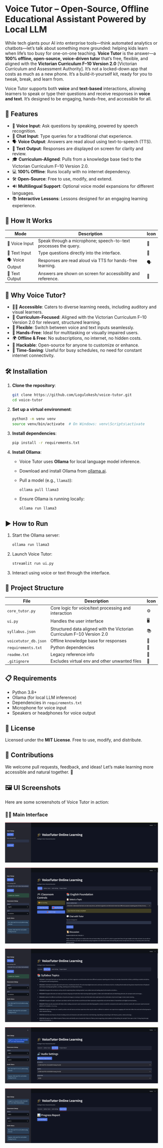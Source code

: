 
# Voice Tutor – Open-Source, Offline Educational Assistant Powered by Local LLM

While tech giants pour AI into enterprise tools—think automated analytics or chatbots—let’s talk about something more grounded: helping kids learn when life’s too busy for one-on-one teaching. **Voice Tutor** is the answer—a **100% offline, open-source, voice-driven tutor** that’s free, flexible, and aligned with the **Victorian Curriculum F–10 Version 2.0** \[Victorian Curriculum and Assessment Authority\]. It’s not a locked-down app that costs as much as a new phone. It’s a build-it-yourself kit, ready for you to tweak, break, and learn from.

Voice Tutor supports both **voice** and **text-based** interactions, allowing learners to speak or type their questions and receive responses in **voice and text**. It’s designed to be engaging, hands-free, and accessible for all.

## 🚀 Features

- 🎤 **Voice Input**: Ask questions by speaking, powered by speech recognition.
- 💬 **Chat Input**: Type queries for a traditional chat experience.
- 🗣️ **Voice Output**: Answers are read aloud using text-to-speech (TTS).
- 📃 **Text Output**: Responses are displayed on screen for clarity and review.
- 🎓 **Curriculum-Aligned**: Pulls from a knowledge base tied to the Victorian Curriculum F–10 Version 2.0.
- 💻 **100% Offline**: Runs locally with no internet dependency.
- 🛠️ **Open-Source**: Free to use, modify, and extend.
- 🔊 **Multilingual Support**: Optional voice model expansions for different languages.
- 📚 **Interactive Lessons**: Lessons designed for an engaging learning experience.

## 🧠 How It Works

| Mode | Description | Icon |
| --- | --- | --- |
| 🎤 Voice Input | Speak through a microphone; speech-to-text processes the query. | 🎤 |
| 💬 Text Input | Type questions directly into the interface. | 💬 |
| 🗣️ Voice Output | Responses are read aloud via TTS for hands-free learning. | 🗣️ |
| 📃 Text Output | Answers are shown on screen for accessibility and reference. | 📃 |

## 📌 Why Voice Tutor?

- 🧏‍♂️ **Accessible**: Caters to diverse learning needs, including auditory and visual learners.
- 🧠 **Curriculum-Focused**: Aligned with the Victorian Curriculum F–10 Version 2.0 for relevant, structured learning.
- 🔁 **Flexible**: Switch between voice and text inputs seamlessly.
- 📱 **Hands-Free**: Ideal for multitasking or visually impaired users.
- 🌍 **Offline & Free**: No subscriptions, no internet, no hidden costs.
- 🔧 **Hackable**: Open-source for anyone to customize or enhance.
- 📅 **Time-Saving**: Useful for busy schedules, no need for constant internet connectivity.

## 🛠️ Installation

1. **Clone the repository**:

   ```bash
   git clone https://github.com/Logulokesh/voice-tutor.git
   cd voice-tutor
   ```

2. **Set up a virtual environment**:

   ```bash
   python3 -m venv venv
   source venv/bin/activate  # On Windows: venv\Scripts\activate
   ```

3. **Install dependencies**:

   ```bash
   pip install -r requirements.txt
   ```

4. **Install Ollama**:

   - Voice Tutor uses **Ollama** for local language model inference.

   - Download and install Ollama from [ollama.ai](https://ollama.ai).

   - Pull a model (e.g., `llama3`):

     ```bash
     ollama pull llama3
     ```

   - Ensure Ollama is running locally:

     ```bash
     ollama run llama3
     ```

## ▶️ How to Run

1. Start the Ollama server:

   ```bash
   ollama run llama3
   ```

2. Launch Voice Tutor:

   ```bash
   streamlit run ui.py
   ```

3. Interact using voice or text through the interface.

## 📁 Project Structure

| File | Description | Icon |
| --- | --- | --- |
| `core_tutor.py` | Core logic for voice/text processing and interaction | ⚙️ |
| `ui.py` | Handles the user interface | 🖥️ |
| `syllabus.json` | Structured data aligned with the Victorian Curriculum F–10 Version 2.0 | 📚 |
| `voicetutor_db.json` | Offline knowledge base for responses | 📂 |
| `requirements.txt` | Python dependencies | 📑 |
| `readme.txt` | Legacy reference info | 📄 |
| `.gitignore` | Excludes virtual env and other unwanted files | 🚫 |

## 📋 Requirements

- Python 3.8+
- Ollama (for local LLM inference)
- Dependencies in `requirements.txt`
- Microphone for voice input
- Speakers or headphones for voice output

## 📣 License

Licensed under the **MIT License**. Free to use, modify, and distribute.

## 🙌 Contributions

We welcome pull requests, feedback, and ideas! Let’s make learning more accessible and natural together. 🌟

## 🖼️ UI Screenshots

Here are some screenshots of Voice Tutor in action:

### 🧑‍🏫 Main Interface

![VoiceTutor UI 001](screenshots/001%20-%20VoiceTutor%20Online%20Classroom%20-%20%5Blocalhost%5D.png)

![VoiceTutor UI 002](screenshots/002%20-%20VoiceTutor%20Online%20Classroom%20-%20%5Blocalhost%5D.png)

![VoiceTutor UI 003](screenshots/003%20-%20VoiceTutor%20Online%20Classroom%20-%20%5Blocalhost%5D.png)

![VoiceTutor UI 005](screenshots/005%20-%20VoiceTutor%20Online%20Classroom%20-%20%5Blocalhost%5D.png)

![VoiceTutor UI 006](screenshots/006%20-%20VoiceTutor%20Online%20Classroom%20-%20%5Blocalhost%5D.png)


